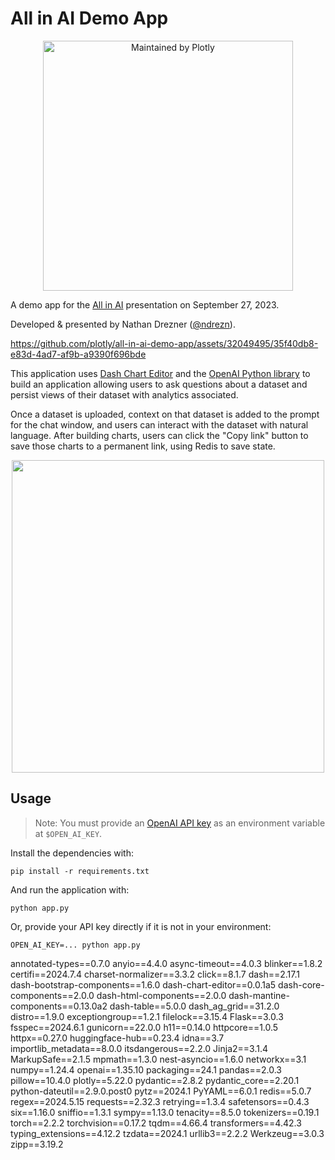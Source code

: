 # All in AI Demo App

<div align="center">
  <a href="https://dash.plotly.com/project-maintenance">
    <img src="https://dash.plotly.com/assets/images/maintained-by-plotly.png" width="400px" alt="Maintained by Plotly">
  </a>
</div>

A demo app for the [All in AI](https://allinevent.ai/) presentation on September 27, 2023.

Developed & presented by Nathan Drezner ([@ndrezn](https://github.com/ndrezn)).


https://github.com/plotly/all-in-ai-demo-app/assets/32049495/35f40db8-e83d-4ad7-af9b-a9390f696bde


This application uses [Dash Chart Editor](https://github.com/BSd3v/dash-chart-editor) and the [OpenAI Python library](https://github.com/openai/openai-python) to build an application allowing users to ask questions about a dataset and persist views of their dataset with analytics associated.

Once a dataset is uploaded, context on that dataset is added to the prompt for the chat window, and users can interact with the dataset with natural language. After building charts, users can click the "Copy link" button to save those charts to a permanent link, using Redis to save state.

<p align="center">
    <img src="screenshots/4.png", width=500>
</p>


## Usage
> Note: You must provide an [OpenAI API key](https://platform.openai.com/account/api-keys) as an environment variable at `$OPEN_AI_KEY`.

Install the dependencies with:
```
pip install -r requirements.txt
```

And run the application with:
```
python app.py
```

Or, provide your API key directly if it is not in your environment:
```
OPEN_AI_KEY=... python app.py
```


annotated-types==0.7.0
anyio==4.4.0
async-timeout==4.0.3
blinker==1.8.2
certifi==2024.7.4
charset-normalizer==3.3.2
click==8.1.7
dash==2.17.1
dash-bootstrap-components==1.6.0
dash-chart-editor==0.0.1a5
dash-core-components==2.0.0
dash-html-components==2.0.0
dash-mantine-components==0.13.0a2
dash-table==5.0.0
dash_ag_grid==31.2.0
distro==1.9.0
exceptiongroup==1.2.1
filelock==3.15.4
Flask==3.0.3
fsspec==2024.6.1
gunicorn==22.0.0
h11==0.14.0
httpcore==1.0.5
httpx==0.27.0
huggingface-hub==0.23.4
idna==3.7
importlib_metadata==8.0.0
itsdangerous==2.2.0
Jinja2==3.1.4
MarkupSafe==2.1.5
mpmath==1.3.0
nest-asyncio==1.6.0
networkx==3.1
numpy==1.24.4
openai==1.35.10
packaging==24.1
pandas==2.0.3
pillow==10.4.0
plotly==5.22.0
pydantic==2.8.2
pydantic_core==2.20.1
python-dateutil==2.9.0.post0
pytz==2024.1
PyYAML==6.0.1
redis==5.0.7
regex==2024.5.15
requests==2.32.3
retrying==1.3.4
safetensors==0.4.3
six==1.16.0
sniffio==1.3.1
sympy==1.13.0
tenacity==8.5.0
tokenizers==0.19.1
torch==2.2.2
torchvision==0.17.2
tqdm==4.66.4
transformers==4.42.3
typing_extensions==4.12.2
tzdata==2024.1
urllib3==2.2.2
Werkzeug==3.0.3
zipp==3.19.2